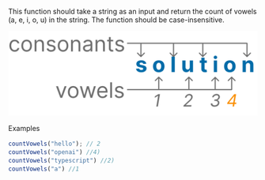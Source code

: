This function should take a string as an input and return the count of vowels (a, e, i, o, u) in the string. The function should be case-insensitive.

![alt text](image.png)

Examples

```js
countVowels("hello"); // 2
countVowels("openai") //4)
countVowels("typescript") //2)
countVowels("a") //1
```